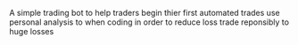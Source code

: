 A simple trading bot to help traders begin thier first automated trades
use personal analysis to when coding in order to reduce loss
trade reponsibly to huge losses 
